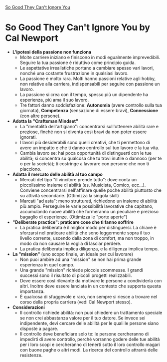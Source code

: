[So Good They Can't Ignore You](https://commoncog.com/blog/so-good-they-cant-ignore-you/)

# So Good They Can't Ignore You by Cal Newport

- **L'ipotesi della passione non funziona**
	- Molte carriere iniziano e finiscono in modi egualmente imprevedibili. Seguire la tua passione è riduttivo come principio guida.
	- Le aspettative irrealistiche portano a cambiare spesso vari lavori, nonché una costante frustrazione in qualsiasi lavoro.
	- La passione è molto rara. Molti hanno passioni relative agli hobby, non relative alla carriera, indispensabili per seguire con passione un lavoro.
	- La passione si crea con il tempo, spesso più un dipendente ha esperienza, più ama il suo lavoro.
	- Tre fattori danno soddisfazione: **Autonomia** (avere controllo sulla tua giornata), **Competenza** (sensazione di essere bravi), **Connessione** (con altre persone).
- **Adotta la "Craftsman Mindset"**
	- La "mentalità dell'artigiano": concentrarsi sull'ottenere abilità rare e preziose, finché non si diventa così bravi da non poter essere ignorati.
	- I lavori più desiderabili sono quelli creativi, che ti permettono di avere un impatto e che ti danno controllo sul tuo lavoro e la tua vita.
	- Cambia lavoro se: hai poca opportunità di distinguerti con le tue abilità; si concentra su qualcosa che tu trovi inutile o dannoso (per te o per la società); ti costringe a lavorare con persone che non ti piacciono.
- **Adatta il mercato delle abilità al tuo campo**
	- Mercati del tipo "il vincitore prende tutto": dove conta un piccolissimo insieme di abilità (es. Musicista, Comico, ecc...). Conviene concentrarsi nell'affinare quelle poche abilità piuttosto che su attività secondarie. (Ottimizza la singola skill)
	- Marcati "ad asta": meno strutturati, richiedono un insieme di abilità più ampio. Perseguire le varie possibilità lavorative che capitano, accumulando nuove abilità che formeranno un peculiare e prezioso bagaglio di esperienze. (Ottimizza le "porte aperte")
- **"Deliberate practice": praticare cose che ti fanno soffrire**
	- La pratica deliberata è il miglior modo per distinguersi. La chiave è sforzarsi nel praticare abilità che sono leggermente sopra il tuo livello corrente, uscendo dalla zona di comfort, ma non troppo, in modo da non causare la voglia di lasciar perdere.
	- La pratica deliberata implica diligenza, e la diligenza implica tempo.
- **La "mission"** (uno scopo finale, un ideale per cui lavorare)
	- Non puoi ambire ad una "mission" se non hai prima grande esperienza in quel campo.
	- Una grande "mission" richiede piccole scommesse. I grandi successi sono il risultato di piccoli progetti realizzabili.
	- Deve essere così rilevante da motivare le persone a condividerla con altri. Inoltre deve essere lanciata in un contesto che supporta questa importanza.
	- È qualcosa di sfuggevole e raro, non sempre si riesce a trovare nel corso della propria carriera (vedi Cal Newport stesso).
- **Considerazioni**
	- Il controllo richiede abilità: non puoi chiedere un trattamento speciale se non crei abbastanza valore per il tuo datore. Se invece sei indipendente, devi cercare delle abilità per le quali le persone siano disposte a pagare.
	- Il controllo deve beneficiare solo te: le persone cercheranno di impedirti di avere controllo, perché vorranno godere delle tue abilità per i loro scopi e cercheranno di tenerti sotto il loro controllo magari con buone paghe o altri modi. La ricerca del controllo attrarrà delle resistenze.

